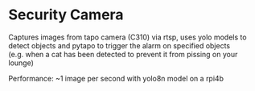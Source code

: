 # Security Camera
Captures images from tapo camera (C310) via rtsp, uses yolo models to detect objects and pytapo to trigger the alarm on specified objects\
(e.g. when a cat has been detected to prevent it from pissing on your lounge)

Performance: ~1 image per second with yolo8n model on a rpi4b
